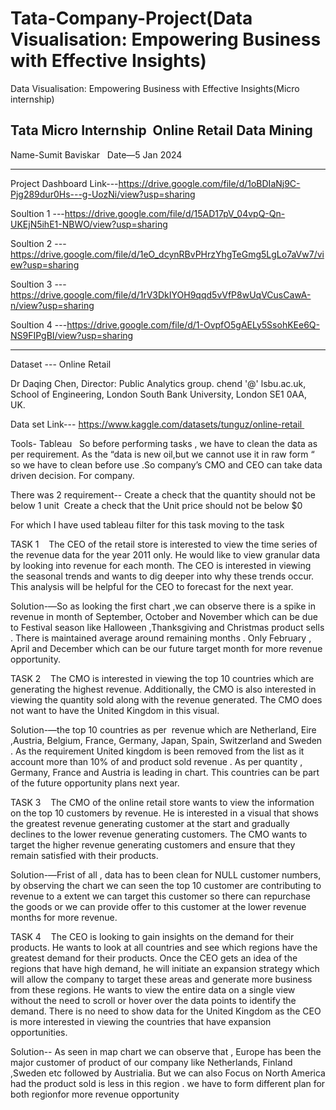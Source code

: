 # Tata-Company-Project(Data Visualisation: Empowering Business with Effective Insights)

Data Visualisation: Empowering Business with Effective Insights(Micro internship)

Tata Micro Internship 
Online Retail Data Mining 
------------------------------------------------------------------------------------------------------------------------------------------
Name-Sumit Baviskar  
Date—5 Jan 2024 

------------------------------------------------------------------------------------------------------------------------------------------

 Project Dashboard Link---https://drive.google.com/file/d/1oBDIaNj9C-Pjg289dur0Hs---g-UozNi/view?usp=sharing


Soultion 1 ---https://drive.google.com/file/d/15AD17pV_04vpQ-Qn-UKEjN5ihE1-NBWO/view?usp=sharing


Soultion 2 ---https://drive.google.com/file/d/1eO_dcynRBvPHrzYhgTeGmg5LgLo7aVw7/view?usp=sharing


Soultion 3 ---https://drive.google.com/file/d/1rV3DkIYOH9qqd5vVfP8wUqVCusCawA-n/view?usp=sharing


Soultion 4 ---https://drive.google.com/file/d/1-OvpfO5gAELy5SsohKEe6Q-NS9FIPgBI/view?usp=sharing

------------------------------------------------------------------------------------------------------------------------------------------


Dataset --- Online Retail 

Dr Daqing Chen, Director: Public Analytics group. chend '@' lsbu.ac.uk, School of Engineering, London South Bank University, London SE1 0AA, UK. 


Data set Link--- https://www.kaggle.com/datasets/tunguz/online-retail 

Tools- Tableau 
 
So before performing tasks , we have to clean the data as per requirement. As the “data is new oil,but we cannot use it in raw form “ so we have to clean before use .So company’s CMO and CEO can take data driven decision. For company.  

There was 2 requirement--
Create a check that the quantity should not be below 1 unit 
Create a check that the Unit price should not be below $0 

For which I have used tableau filter for this task moving to the task 


 
TASK 1 
 
The CEO of the retail store is interested to view the time series of the revenue data for the year 2011 only. He would like to view granular data by looking into revenue for each month. The CEO is interested in viewing the seasonal trends and wants to dig deeper into why these trends occur. This analysis will be helpful for the CEO to forecast for the next year. 


Solution-—So as looking the first chart ,we can observe there is a spike in revenue in month of September, October and November which can be due to Festival season like Halloween ,Thanksgiving and Christmas product sells . There is maintained average around remaining months . Only February , April and December which can be our future target month for more revenue opportunity. 




TASK 2 
 
The CMO is interested in viewing the top 10 countries which are generating the highest revenue. Additionally, the CMO is also interested in viewing the quantity sold along with the revenue generated. The CMO does not want to have the United Kingdom in this visual. 

Solution-—the top 10 countries as per  revenue which are Netherland, Eire ,Austria, Belgium, France, Germany, Japan, Spain, Switzerland and Sweden . As the requirement United kingdom is been removed from the list as it account more than 10% of and product sold revenue . As per quantity , Germany, France and Austria is leading in chart. This countries can be part of the future opportunity plans next year. 




 
TASK 3 
 
The CMO of the online retail store wants to view the information on the top 10 customers by revenue. He is interested in a visual that shows the greatest revenue generating customer at the start and gradually declines to the lower revenue generating customers. The CMO wants to target the higher revenue generating customers and ensure that they remain satisfied with their products. 


Solution-—Frist of all , data has to been clean for NULL customer numbers, by observing the chart we can seen the top 10 customer are contributing to revenue to a extent we can target this customer so there can repurchase the goods or we can provide offer to this customer at the lower revenue months for more revenue. 



 
TASK 4 
 
The CEO is looking to gain insights on the demand for their products. He wants to look at all countries and see which regions have the greatest demand for their products. Once the CEO gets an idea of the regions that have high demand, he will initiate an expansion strategy which will allow the company to target these areas and generate more business from these regions. He wants to view the entire data on a single view without the need to scroll or hover over the data points to identify the demand. There is no need to show data for the United Kingdom as the CEO is more interested in viewing the countries that have expansion opportunities. 

 
Solution-- As seen in map chart we can observe that , Europe has been the major customer of product of our company like Netherlands, Finland ,Sweden etc followed by Austrialia. But we can also Focus on North America had the product sold is less in this region . we have to form different plan for both regionfor more revenue opportunity
 
 
